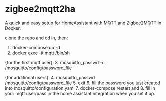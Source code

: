 # zigbee2mqtt2ha

A quick and easy setup for HomeAssistant with MQTT and Zigbee2MQTT in Docker.

clone the repo and cd in, then:

  1. docker-compose up -d 
  2. docker exec -it mqtt /bin/sh
  
  {for the first mqtt user}:
  3. mosquitto_passwd -c /mosquitto/config/password_file <username>
  
  {for additional users}: 
  4. mosquitto_passwd /mosquitto/config/password_file <username>
  5. exit
  6. fill the password you just created into mosquitto/configuration.yaml
  7. docker-compose restart
  and 
 8. fill in your mqtt user/pass in the home assistant integration when you set it up.
  
